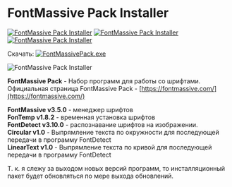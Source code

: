 # FontMassive Pack Installer

[![FontMassive Pack Installer](https://img.shields.io/github/release/ProjectSoft-STUDIONIONS/FontMassivePackInstaller.svg?style=for-the-badge)](https://github.com/ProjectSoft-STUDIONIONS/FontMassivePackInstaller/releases/latest) [![FontMassive Pack Installer](https://img.shields.io/github/downloads/ProjectSoft-STUDIONIONS/FontMassivePackInstaller/total.svg?label=%D0%A1%D0%9A%D0%90%D0%A7%D0%95%D0%9D%D0%9E&style=for-the-badge)](https://github.com/ProjectSoft-STUDIONIONS/FontMassivePackInstaller/releases/latest/download/FontMassivePack.exe) [![FontMassive Pack Installer](https://img.shields.io/github/repo-size/ProjectSoft-STUDIONIONS/FontMassivePackInstaller.svg?style=for-the-badge)](https://github.com/ProjectSoft-STUDIONIONS/FontMassivePackInstaller)

Скачать: [![FontMassivePack.exe](https://img.shields.io/github/downloads/ProjectSoft-STUDIONIONS/FontMassivePackInstaller/total.svg?label=%D0%A1%D0%9A%D0%90%D0%A7%D0%95%D0%9D%D0%9E&style=for-the-badge "FontMassivePack.exe")](https://github.com/ProjectSoft-STUDIONIONS/FontMassivePackInstaller/releases/latest/download/FontMassivePack.exe) 

![FontMassive Pack Installer](https://projectsoft-studionions.github.io/FontMassivePackInstaller/assets/images/application.png)

**FontMassive Pack** - Набор программ для работы со шрифтами.   
Официальная страница FontMassive Pack - [https://fontmassive.com/](https://fontmassive.com/)

**FontMassive v3.5.0** - менеджер шрифтов   
**FonTemp v1.8.2** - временная установка шрифтов   
**FontDetect v3.10.0** - распознавание шрифтов на изображении.   
**Circular v1.0** - Выпрямление текста по окружности для последующей передачи в программу FontDetect   
**LinearText v1.0** - Выпрямление текста по кривой для последующей передачи в программу FontDetect

Т. к. я слежу за выходом новых версий программ, то инсталляционный пакет будет обновляться по мере выхода обновлений. 